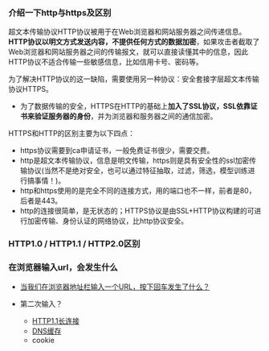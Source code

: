### 介绍一下http与https及区别

​		超文本传输协议HTTP协议被用于在Web浏览器和网站服务器之间传递信息。**HTTP协议以明文方式发送内容，不提供任何方式的数据加密**，如果攻击者截取了Web浏览器和网站服务器之间的传输报文，就可以直接读懂其中的信息，因此HTTP协议不适合传输一些敏感信息，比如信用卡号、密码等。



为了解决HTTP协议的这一缺陷，需要使用另一种协议：安全套接字层超文本传输协议HTTPS。

* 为了数据传输的安全，HTTPS在HTTP的基础上**加入了SSL协议，SSL依靠证书来验证服务器的身份**，并为浏览器和服务器之间的通信加密。



HTTPS和HTTP的区别主要为以下四点：

* https协议需要到ca申请证书，一般免费证书很少，需要交费。
* http是超文本传输协议，信息是明文传输，https则是具有安全性的ssl加密传输协议(当然不是绝对安全，也可以通过特征抽取，过滤，筛选，模型训练进行搞事情！)。
* http和https使用的是完全不同的连接方式，用的端口也不一样，前者是80，后者是443。
* http的连接很简单，是无状态的；HTTPS协议是由SSL+HTTP协议构建的可进行加密传输、身份认证的网络协议，比http协议安全。



### HTTP1.0 / HTTP1.1 / HTTP2.0区别







### 在浏览器输入url，会发生什么

* [当我们在浏览器地址栏输入一个URL，按下回车发生了什么？](https://blog.csdn.net/IT_GJW/article/details/81204957?depth_1-utm_source=distribute.pc_relevant.none-task&utm_source=distribute.pc_relevant.none-task)

* 第二次输入？
  * [HTTP1.1长连接](https://www.cnblogs.com/Paul-watermelon/p/10467662.html)
  * [DNS缓存](https://blog.csdn.net/yonggeit/article/details/88175022)
  * cookie

